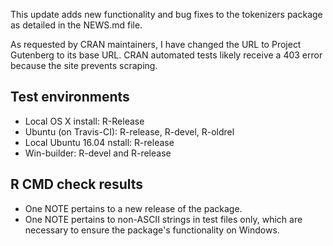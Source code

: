 This update adds new functionality and bug fixes to the tokenizers package as
detailed in the NEWS.md file.

As requested by CRAN maintainers, I have changed the URL to Project Gutenberg to
its base URL. CRAN automated tests likely receive a 403 error because the site
prevents scraping.

## Test environments

* Local OS X install: R-Release
* Ubuntu (on Travis-CI): R-release, R-devel, R-oldrel
* Local Ubuntu 16.04 nstall: R-release
* Win-builder: R-devel and R-release

## R CMD check results

* One NOTE pertains to a new release of the package. 
* One NOTE pertains to non-ASCII strings in test files only, which are
  necessary to ensure the package's functionality on Windows.

